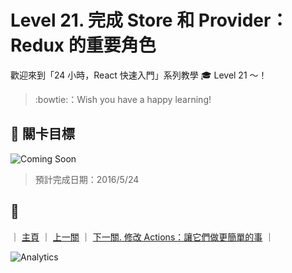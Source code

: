 # Level 21. 完成 Store 和 Provider：Redux 的重要角色

歡迎來到「24 小時，React 快速入門」系列教學 :mortar_board: Level 21 ～！
> :bowtie:：Wish you have a happy learning!


## :checkered_flag: 關卡目標

![Coming Soon](http://www.pixelpalette.com.au/wp-content/uploads/2015/04/COMING-SOON.gif)

> 預計完成日期：2016/5/24


## :rocket:

｜ [主頁](../) ｜ [上一關](../level-20_redux-reducers) ｜ [下一關. 修改 Actions：讓它們做更簡單的事](../level-22_redux-actions) ｜


![Analytics](https://shining-ga-beacon.appspot.com/UA-77436651-1/level-21_redux-store-n-provider?pixel)
